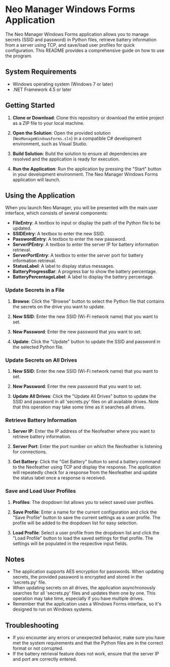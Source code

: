 ﻿# Neo Manager Windows Forms Application

The Neo Manager Windows Forms application allows you to manage secrets (SSID and password) in Python files, retrieve battery information from a server using TCP, and save/load user profiles for quick configuration. This README provides a comprehensive guide on how to use the program.

## System Requirements
- Windows operating system (Windows 7 or later)
- .NET Framework 4.5 or later

## Getting Started

1. **Clone or Download**: Clone this repository or download the entire project as a ZIP file to your local machine.

2. **Open the Solution**: Open the provided solution (`NeoManageWindowsForms.sln`) in a compatible C# development environment, such as Visual Studio.

3. **Build Solution**: Build the solution to ensure all dependencies are resolved and the application is ready for execution.

4. **Run the Application**: Run the application by pressing the "Start" button in your development environment. The Neo Manager Windows Forms application will launch.

## Using the Application

When you launch Neo Manager, you will be presented with the main user interface, which consists of several components:

- **FileEntry**: A textbox to input or display the path of the Python file to be updated.
- **SSIDEntry**: A textbox to enter the new SSID.
- **PasswordEntry**: A textbox to enter the new password.
- **ServerIPEntry**: A textbox to enter the server IP for battery information retrieval.
- **ServerPortEntry**: A textbox to enter the server port for battery information retrieval.
- **StatusLabel**: A label to display status messages.
- **BatteryProgressBar**: A progress bar to show the battery percentage.
- **BatteryPercentageLabel**: A label to display the battery percentage.

### Update Secrets in a File

1. **Browse**: Click the "Browse" button to select the Python file that contains the secrets on the drive you want to update.

2. **New SSID**: Enter the new SSID (Wi-Fi network name) that you want to set.

3. **New Password**: Enter the new password that you want to set.

4. **Update**: Click the "Update" button to update the SSID and password in the selected Python file.

### Update Secrets on All Drives

1. **New SSID**: Enter the new SSID (Wi-Fi network name) that you want to set.

2. **New Password**: Enter the new password that you want to set.

3. **Update All Drives**: Click the "Update All Drives" button to update the SSID and password in all 'secrets.py' files on all available drives. Note that this operation may take some time as it searches all drives.

### Retrieve Battery Information

1. **Server IP**: Enter the IP address of the Neofeather where you want to retrieve battery information.

2. **Server Port**: Enter the port number on which the Neofeather is listening for connections.

3. **Get Battery**: Click the "Get Battery" button to send a battery command to the Neofeather using TCP and display the response. The application will repeatedly check for a response from the Neofeather and update the status label once a response is received.

### Save and Load User Profiles

1. **Profiles**: The dropdown list allows you to select saved user profiles.

2. **Save Profile**: Enter a name for the current configuration and click the "Save Profile" button to save the current settings as a user profile. The profile will be added to the dropdown list for easy selection.

3. **Load Profile**: Select a user profile from the dropdown list and click the "Load Profile" button to load the saved settings for that profile. The settings will be populated in the respective input fields.

## Notes

- The application supports AES encryption for passwords. When updating secrets, the provided password is encrypted and stored in the 'secrets.py' file.
- When updating secrets on all drives, the application asynchronously searches for all 'secrets.py' files and updates them one by one. This operation may take time, especially if you have multiple drives.
- Remember that the application uses a Windows Forms interface, so it's designed to run on Windows systems.

## Troubleshooting
- If you encounter any errors or unexpected behavior, make sure you have met the system requirements and that the Python files are in the correct format or not corrupted.
- If the battery retrieval feature does not work, ensure that the server IP and port are correctly entered.
